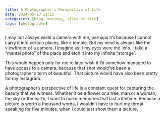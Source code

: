```yaml
---
title: A Photographer's Perspective of Life
date: 2024-05-13 11:11
categories: [blog, musings, slice-of-life]
tags: [photography]
---
```


I may not always wield a camera with me, perhaps it’s because I cannot carry it into certain places, like a temple. But my mind is always like the viewfinder of a camera. I imagine as if my eyes were the lens. I take a “mental photo” of the place and etch it into my infinite “storage”.

This would happen only for me to later wish if I’d somehow managed to have access to a camera, because that shot would’ve been a photographer’s term of beautiful. That picture would have also been pretty for my Instagram.

A photographer’s perspective of life is a constant quest for capturing the beauty that we witness. Whether it be a flower or a tree, man or a woman, the sky or the earth, I want to make memories that last a lifetime. Because a picture is worth a thousand words, I wouldn’t have to hurt my throat speaking for five minutes, when I could just show them a picture.
